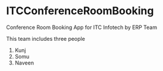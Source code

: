 # ITCConferenceRoomBooking
Conference Room Booking App for ITC Infotech by ERP Team

This team includes three people
1. Kunj
2. Somu
3. Naveen
